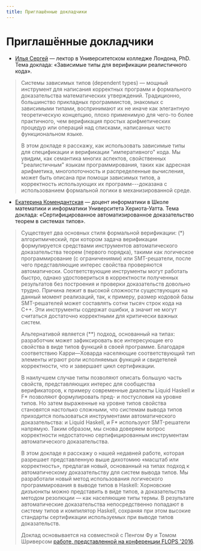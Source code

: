 ```yaml
---
title: Приглашённые докладчики
---
```


# Приглашённые докладчики

* [Илья Сергей](http://ilyasergey.net/) — лектор в Университетском колледже Лондона, PhD. Тема доклада: «Зависимые типы для верификации реалистичного кода».

> Системы зависимых типов (dependent types) — мощный инструмент для написания корректных программ и формального доказательства математических утверждений. Традиционно, большинство прикладных программистов, знакомых с зависимыми типами, воспринимают их не иначе как элегантную теоретическую концепцию, плохо применимую для чего-то более практичного, чем верификация простых арифметических процедур или операций над списками, написанных чисто функциональном языке.
>
> В этом докладе я расскажу, как использовать зависимые типы для спецификации и верификации "императивного" кода. Мы увидим, как семантика многих аспектов, свойственных "реалистичным" языкам программирования, таких как адресная арифметика, многопоточность и распределенные вычисления, может быть описана при помощи зависимых типов, а корректность использующих их программ---доказана с использованием формальной логики в механизированной среде. 

* [Екатерина Комендантская](http://www.macs.hw.ac.uk/~ek19/) — доцент информатики в Школе математики и информатики Университета Хериота-Уатта. Тема доклада: «Сертифицированное автоматизированное доказательство теорем в системах типов».

> Существует два основных стиля формальной верификации: (*) алгоритмический, при котором задача верификации формулируется средствами инструментов автоматического доказательства теорем (первого порядка), такими как логическое программирование (с ограничениями) или SMT-решатели, после чего представляющие интерес свойства проверяются автоматически. Соответствующие инструменты могут работать быстро, однако удостовериться в корректности полученных результатов  без построения и проверки доказательств довольно трудно. Причина лежит в высокой сложности существующих на данный момент реализаций, так, к примеру, размер кодовой базы SMT-решателей может составлять сотни тысяч строк кода на C++. Эти инструменты содержат ошибки, а значит не могут считаться достаточно корректными для критически важных систем.
>
> Альтернативой является (**) подход, основанный на типах: разработчик может зафиксировать все интересующие его свойства в виде типов функций в своей программе. Благодаря соответствию Карри—Ховарда населяющие соответствующий тип элементы играют роли исполняемых функций и свидетелей корректности, что и завершает цикл сертификации.
>
> В наилучшем случае типы позволяют описать большую часть свойств, представляющих интерес для сообщества верификаторов, к примеру современные диалекты Liquid Haskell и F* позволяют формулировать пред- и постусловия на уровне типов. Но затем выраженные на уровне типов свойства становятся настолько сложными, что системам вывода типов приходится пользоваться инструментами автоматического доказательства: и Liquid Haskell, и F* используют SMT-решатели напрямую. Таким образом, мы снова доверяем вопрос корректности недостаточно сертифицированным инструментам автоматического доказательства.
>
> В этом докладе я расскажу о нашей недавней работе, которая разрешает представленную выше дихотомию «масштаб или корректность», предлагая новый, основанный на типах подход к автоматическому доказательству для систем вывода типов. Мы разработали новый метод использования логического программирования в выводе типов в Haskell: Хорновские дизъюнкты можно представить в виде типов, а доказательства методом резолюции — как населяющие типы термы. В результате автоматические доказательства непосредственно попадают в систему типов и компилятор Haskell, сохраняя при этом высокие стандарты сертификации используемых при выводе типов доказательств.
>
> Доклад основывается на совместной с Пенгом Фу и Томом Шриверсом [работе,
представленной на конференции FLOPS '2016](https://arxiv.org/abs/1511.09394).

